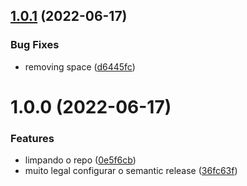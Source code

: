 ## [1.0.1](https://github.com/romulo94/shoppe-app-header/compare/v1.0.0...v1.0.1) (2022-06-17)


### Bug Fixes

* removing space ([d6445fc](https://github.com/romulo94/shoppe-app-header/commit/d6445fc93930b2c64c9586574d273e535171287e))

# 1.0.0 (2022-06-17)


### Features

* limpando o repo ([0e5f6cb](https://github.com/romulo94/shoppe-app-header/commit/0e5f6cb8f96d9e81916bc08b2864be258fadc2aa))
* muito legal configurar o semantic release ([36fc63f](https://github.com/romulo94/shoppe-app-header/commit/36fc63fd9417bf3a013d23f68404bcdcbdae1a94))
